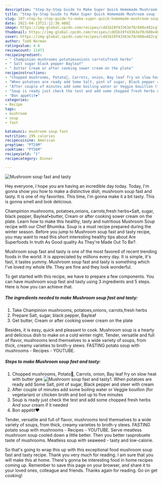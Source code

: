 ```yaml
---
description: "Step-by-Step Guide to Make Super Quick Homemade Mushroom soup fast and tasty"
title: "Step-by-Step Guide to Make Super Quick Homemade Mushroom soup fast and tasty"
slug: 197-step-by-step-guide-to-make-super-quick-homemade-mushroom-soup-fast-and-tasty
date: 2021-04-13T21:12:30.480Z
image: https://img-global.cpcdn.com/recipes/cdd1b19f43363e70/680x482cq70/mushroom-soup-fast-and-tasty-recipe-main-photo.jpg
thumbnail: https://img-global.cpcdn.com/recipes/cdd1b19f43363e70/680x482cq70/mushroom-soup-fast-and-tasty-recipe-main-photo.jpg
cover: https://img-global.cpcdn.com/recipes/cdd1b19f43363e70/680x482cq70/mushroom-soup-fast-and-tasty-recipe-main-photo.jpg
author: Todd Norman
ratingvalue: 4.6
reviewcount: 11473
recipeingredient:
- " Champinion mushrooms potatoesonions carrotsfresh herbs"
- " Salt sugar black pepper Bayleaf"
- " butter Cream or after cooking sower cream on the plate"
recipeinstructions:
- "Chopped mushrooms, Potato🥔, Carrots, onion, Bay leaf fry on slow heat with butter gee"
- "When potatoes are ready add Some Salt, pint of sugar, Black pepper and steer with cream"
- "After couple of minutes add some boiling water or Veggie bouillon (for vegetarian) or chicken broth and boil up to five minutes"
- "Soup is ready just check the test and add some chopped fresh herbs And sour cream if it needed"
- "Bon appétit❤️"
categories:
- Recipe
tags:
- mushroom
- soup
- fast

katakunci: mushroom soup fast 
nutrition: 295 calories
recipecuisine: American
preptime: "PT29M"
cooktime: "PT56M"
recipeyield: "1"
recipecategory: Dinner

---
```



![Mushroom soup fast and tasty](https://img-global.cpcdn.com/recipes/cdd1b19f43363e70/680x482cq70/mushroom-soup-fast-and-tasty-recipe-main-photo.jpg)

Hey everyone, I hope you are having an incredible day today. Today, I'm gonna show you how to make a distinctive dish, mushroom soup fast and tasty. It is one of my favorites. This time, I'm gonna make it a bit tasty. This is gonna smell and look delicious.

Champinion mushrooms, potatoes,onions, carrots,fresh herbs•Salt, sugar, black pepper, Bayleaf•butter, Cream or after cooking sower cream on the plate. Learn how to make this healthy, tasty and nutritious Mushroom Soup recipe with our Chef Bhumika. Soup is a must recipe prepared during the winter season. Before you jump to Mushroom soup fast and tasty recipe, you may want to read this short interesting healthy tips about Are Superfoods In truth As Good quality As They&#39;re Made Out To Be?.

Mushroom soup fast and tasty is one of the most favored of recent trending foods in the world. It is appreciated by millions every day. It is simple, it's fast, it tastes yummy. Mushroom soup fast and tasty is something which I've loved my whole life. They are fine and they look wonderful.


To get started with this recipe, we have to prepare a few components. You can have mushroom soup fast and tasty using 3 ingredients and 5 steps. Here is how you can achieve that.

<!--inarticleads1-->

##### The ingredients needed to make Mushroom soup fast and tasty:

1. Take  Champinion mushrooms, potatoes,onions, carrots,fresh herbs
1. Prepare  Salt, sugar, black pepper, Bayleaf
1. Get  butter, Cream or after cooking sower cream on the plate


Besides, it is easy, quick and pleasant to cook. Mushroom soup is a hearty and delicious dish to make on a cold winter night. Tender, versatile and full of flavor, mushrooms lend themselves to a wide variety of soups, from thick, creamy varieties to broth-y stews. FASTING potato soup with mushrooms - Recipes - YOUTUBE. 

<!--inarticleads2-->

##### Steps to make Mushroom soup fast and tasty:

1. Chopped mushrooms, Potato🥔, Carrots, onion, Bay leaf fry on slow heat with butter gee
<img src="https://img-global.cpcdn.com/steps/1f1a464330f19e36/160x128cq70/mushroom-soup-fast-and-tasty-recipe-step-1-photo.jpg" alt="Mushroom soup fast and tasty">1. When potatoes are ready add Some Salt, pint of sugar, Black pepper and steer with cream
1. After couple of minutes add some boiling water or Veggie bouillon (for vegetarian) or chicken broth and boil up to five minutes
1. Soup is ready just check the test and add some chopped fresh herbs And sour cream if it needed
1. Bon appétit❤️


Tender, versatile and full of flavor, mushrooms lend themselves to a wide variety of soups, from thick, creamy varieties to broth-y stews. FASTING potato soup with mushrooms - Recipes - YOUTUBE. Serve meatless mushroom soup cooled down a little better. Then you better rasprobuete taste of mushrooms. Meatless soup with seaweed - tasty and low-calorie. 

So that's going to wrap this up with this exceptional food mushroom soup fast and tasty recipe. Thank you very much for reading. I am sure that you will make this at home. There's gonna be interesting food in home recipes coming up. Remember to save this page on your browser, and share it to your loved ones, colleague and friends. Thanks again for reading. Go on get cooking!
